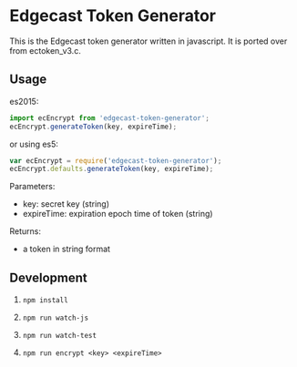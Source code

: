 # Edgecast Token Generator
This is the Edgecast token generator written in javascript.  It is ported over from ectoken_v3.c.

## Usage
es2015:
```javascript
import ecEncrypt from 'edgecast-token-generator';
ecEncrypt.generateToken(key, expireTime);
```

or using es5:
```javascript
var ecEncrypt = require('edgecast-token-generator');
ecEncrypt.defaults.generateToken(key, expireTime);
```

Parameters: 
  * key: secret key (string)
  * expireTime: expiration epoch time of token (string)

Returns: 
  * a token in string format

## Development
1) `npm install`

2) `npm run watch-js`

3) `npm run watch-test`

4) `npm run encrypt <key> <expireTime>`
